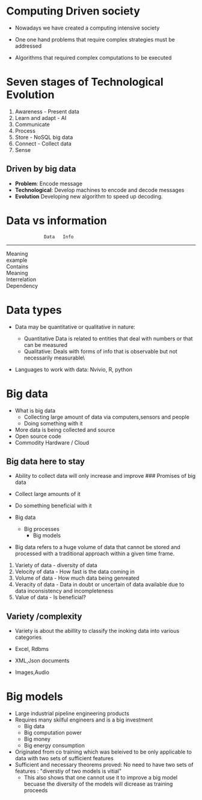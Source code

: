 # Computing Driven society

- Nowadays we have created a computing intensive society

- One one hand problems that require complex strategies must be
  addressed

- Algorithms that required complex computations to be executed

# Seven stages of Technological Evolution

1.  Awareness - Present data
2.  Learn and adapt - AI
3.  Communicate
4.  Process
5.  Store - NoSQL big data
6.  Connect - Collect data
7.  Sense

## Driven by big data

- **Problem**: Encode message
- **Technological**: Develop machines to encode and decode messages
- **Evolution** Developing new algorithm to speed up decoding.

# Data vs information

                  Data   Info
  --------------- ------ ------
  Meaning                
  example                
  Contains               
  Meaning                
  Interrelation          
  Dependency             

# Data types

- Data may be quantitative or qualitative in nature:

  - Quantitative Data is related to entities that deal with numbers or
    that can be measured
  - Qualitative: Deals with forms of info that is observable but not
    necessarily measurable\

- Languages to work with data: Nvivio, R, python

# Big data

- What is big data
  - Collecting large amount of data via computers,sensors and people
  - Doing something with it
- More data is being collected and source
- Open source code
- Commodity Hardware / Cloud

## Big data here to stay

- Ability to collect data will only increase and improve \### Promises
  of big data

- Collect large amounts of it

- Do something beneficial with it

- Big data

  - Big processes
    - Big models

- Big data refers to a huge volume of data that cannot be stored and
  processed with a traditional approach within a given time frame.

1.  Variety of data - diversity of data
2.  Velocity of data - How fast is the data coming in
3.  Volume of data - How much data being genreated
4.  Veracity of data - Data in doubt or uncertain of data available due
    to data inconsistency and incompleteness
5.  Value of data - Is beneficial?

## Variety /complexity

- Variety is about the abillity to classify the inoking data into
  various categories

- Excel, Rdbms

- XML,Json documents

- Images,Audio

# Big models

- Large industrial pipeline engineering products
- Requires many skilful engineers and is a big investment
  - Big data
  - Big computation power
  - Big money
  - Big energy consumption
- Originated from co training which was beleived to be only applicable
  to data with two sets of sufficient features
- Sufficient and necessary theorems proved: No need to have two sets of
  features : \"diverstiy of two models is vitial\"
  - This also shows that one cannot use it to improve a big model
    becuase the diversity of the models will dicrease as training
    proceeds
